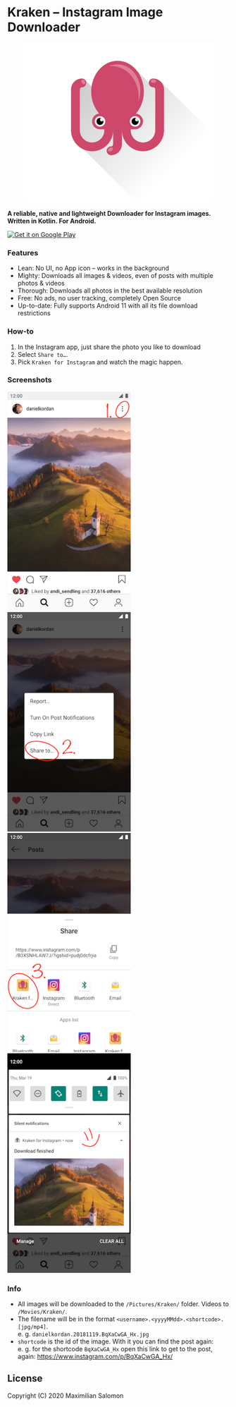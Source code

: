 # Kraken – Instagram Image Downloader

<p align="center">
  <img src="art/logo.svg" alt="Kraken Logo"/>
</p>

**A reliable, native and lightweight Downloader for Instagram images. Written in Kotlin. For Android.**

[<img alt="Get it on Google Play" height="60" src="https://play.google.com/intl/en_us/badges/images/generic/en_badge_web_generic.png">](https://play.google.com/store/apps/details?id=de.salomax.tuck)

### Features

* Lean: No UI, no App icon – works in the background
* Mighty: Downloads all images & videos, even of posts with multiple photos & videos
* Thorough: Downloads all photos in the best available resolution
* Free: No ads, no user tracking, completely Open Source
* Up-to-date: Fully supports Android 11 with all its file download restrictions

### How-to

1. In the Instagram app, just share the photo you like to download
2. Select `Share to…`.
3. Pick `Kraken for Instagram` and watch the magic happen.


### Screenshots

<div>
   <img src="art/screenshots/manual.00.png" width="280" alt="screenshot 0">
   <img src="art/screenshots/manual.01.png" width="280" alt="screenshot 1">
   <img src="art/screenshots/manual.02.png" width="280" alt="screenshot 2">
   <img src="art/screenshots/manual.03.png" width="280" alt="screenshot 3">
</div>

### Info
* All images will be downloaded to the `/Pictures/Kraken/` folder. Videos to `/Movies/Kraken/`.
* The filename will be in the format `<username>.<yyyyMMdd>.<shortcode>.[jpg/mp4]`.  
  e. g. `danielkordan.20181119.BqXaCwGA_Hx.jpg`
* `shortcode` is the id of the image. With it you can find the post again:  
   e. g. for the shortcode `BqXaCwGA_Hx` open this link to get to the post, again: <https://www.instagram.com/p/BqXaCwGA_Hx/>


## License

Copyright (C) 2020 Maximilian Salomon
